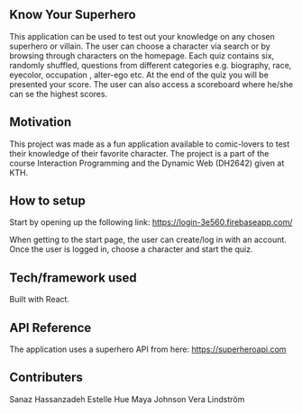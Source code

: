 ## Know Your Superhero

This application can be used to test out your knowledge on any chosen superhero or villain. The user can choose a character via search or by browsing through characters on the homepage.
Each quiz contains six, randomly shuffled, questions from different categories e.g. biography, race, eyecolor, occupation , alter-ego etc. At the end of the quiz you will be presented your score.
The user can also access a scoreboard where he/she can se the highest scores.

## Motivation

This project was made as a fun application available to comic-lovers to test their knowledge of their favorite character. The project is a part of the course Interaction Programming and the Dynamic Web (DH2642) given at KTH.

## How to setup

Start by opening up the following link: https://login-3e560.firebaseapp.com/

When getting to the start page, the user can create/log in with an account. Once the user is logged in, choose a character and start the quiz.

## Tech/framework used

Built with React.

## API Reference

The application uses a superhero API from here: https://superheroapi.com

## Contributers

Sanaz Hassanzadeh
Estelle Hue
Maya Johnson
Vera Lindström
